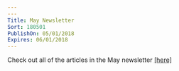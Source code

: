 ```yaml
---
---
Title: May Newsletter
Sort: 180501
PublishOn: 05/01/2018
Expires: 06/01/2018
---
```

Check out all of the articles in the May newsletter 
<a target="blank" href="assets/May 2018 Church Newsletter.pdf">[here]</a>
	
